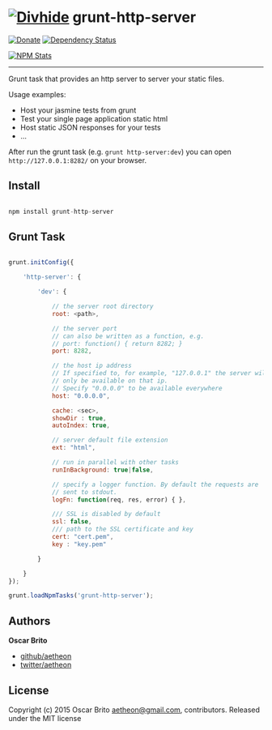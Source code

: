 # [![Divhide](http://blog.divhide.com/assets/images/divhide_128px.png)](http://divhide.com/) grunt-http-server

[![Donate](https://www.paypalobjects.com/en_US/i/btn/btn_donate_LG.gif)](https://www.paypal.com/cgi-bin/webscr?cmd=_donations&business=NYVPSL7GBYD6A&lc=US&item_name=Oscar%20Brito&currency_code=EUR&bn=PP%2dDonationsBF%3abtn_donateCC_LG%2egif%3aNonHosted)
[![Dependency Status](https://gemnasium.com/divhide/grunt-http-server.svg)](https://gemnasium.com/divhide/grunt-http-server)

[![NPM Stats](https://nodei.co/npm/grunt-http-server.png?downloads=true&downloadRank=true&stars=true)](https://www.npmjs.com/package/divhide)

---

Grunt task that provides an http server to server your static files.

Usage examples:

* Host your jasmine tests from grunt
* Test your single page application static html
* Host static JSON responses for your tests
* ...

After run the grunt task (e.g. ```grunt http-server:dev```) you can open
```http://127.0.0.1:8282/``` on your browser.

## Install

```js

npm install grunt-http-server

```

## Grunt Task

```js

grunt.initConfig({

	'http-server': {

		'dev': {

			// the server root directory
			root: <path>,

			// the server port
			// can also be written as a function, e.g.
			// port: function() { return 8282; }
			port: 8282,

			// the host ip address
			// If specified to, for example, "127.0.0.1" the server will
			// only be available on that ip.
			// Specify "0.0.0.0" to be available everywhere
			host: "0.0.0.0",

			cache: <sec>,
			showDir : true,
			autoIndex: true,

			// server default file extension
			ext: "html",

			// run in parallel with other tasks
			runInBackground: true|false,

			// specify a logger function. By default the requests are
			// sent to stdout.
			logFn: function(req, res, error) { },

			/// SSL is disabled by default
			ssl: false,
			/// path to the SSL certificate and key
            cert: "cert.pem",
            key : "key.pem"

		}

	}
});

grunt.loadNpmTasks('grunt-http-server');


```

## Authors

**Oscar Brito**

+ [github/aetheon](https://github.com/aetheon)
+ [twitter/aetheon](http://twitter.com/aetheon)


## License
Copyright (c) 2015 Oscar Brito <aetheon@gmail.com>, contributors.
Released under the MIT license

